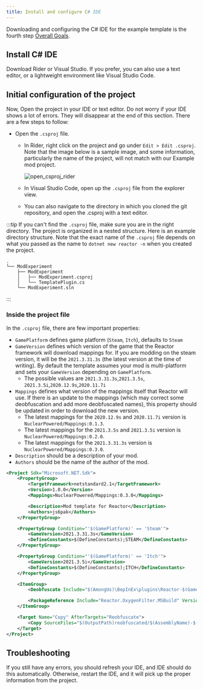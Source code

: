 ```yaml
---
title: Install and configure C# IDE
---
```



Downloading and configuring the C# IDE for the example template is the fourth step
[Overall Goals](/docs#overall-goals).

## Install C# IDE

Download Rider or Visual Studio. If you prefer, you can also use a text editor, or a
lightweight environment like Visual Studio Code.

## Initial configuration of the project

Now, Open the project in your IDE or text editor. Do not worry if your IDE shows a lot of
errors. They will disappear at the end of this section. There are a few steps to follow:

- Open the `.csproj` file.
  - In Rider, right click on the project and go under `Edit > Edit .csproj`. Note that the
    image below is a sample image, and some information, particularly the name of the
    project, will not match with our Example mod project.
    
    ![open_csproj_rider](https://i.stack.imgur.com/uj5yP.png)
  - In Visual Studio Code, open up the `.csproj` file from the explorer view.
  - You can also navigate to the directory in which you cloned the git repository,
    and open the .csproj with a text editor.

:::tip
If you can't find the `.csproj` file, make sure you are in the right directory.
The project is organized in a nested structure. Here is an example directory
structure. Note that the exact name of the `.csproj` file depends on what you 
passed as the name to `dotnet new reactor -n` when you created the project.
```
.
└── ModExperiment
    ├── ModExperiment
    │   ├── ModExperiment.csproj
    │   └── TemplatePlugin.cs
    └── ModExperiment.sln
```
:::

### Inside the project file
In the `.csproj` file, there are few important properties:
  - `GamePlatform` defines game platform (`Steam`, `Itch`), defaults to `Steam`
  - `GameVersion` defines which version of the game that the Reactor framework will download
    mappings for. If you are modding on the steam version, it will be the `2021.3.31.3s` (the latest
    version at the time of writing). By default the template assumes your mod is multi-platform 
    and sets your `GameVersion` depending on `GamePlatform`.
    - The possible values are `2021.3.31.3s`,`2021.3.5s`, `2021.3.5i`,`2020.12.9s`,`2020.11.7i`
  - `Mappings` defines what version of the mappings itself that Reactor will use. If there
    is an update to the mappings (which may correct some deobfuscation and add
    more deobfuscated names), this property should be updated in order to download the new
    version.
    - The latest mappings for the `2020.12.9s` and `2020.11.7i` version is `NuclearPowered/Mappings:0.1.3`.
    - The latest mappings for the `2021.3.5s` and `2021.3.5i` version is `NuclearPowered/Mappings:0.2.0`.
    - The latest mappings for the `2021.3.31.3s` version is `NuclearPowered/Mappings:0.3.0`.
  - `Description` should be a description of your mod.
  - `Authors` should be the name of the author of the mod.
```xml
<Project Sdk="Microsoft.NET.Sdk">
    <PropertyGroup>
        <TargetFramework>netstandard2.1</TargetFramework>
        <Version>1.0.0</Version>
        <Mappings>NuclearPowered/Mappings:0.3.0</Mappings>

        <Description>Mod template for Reactor</Description>
        <Authors>js6pak</Authors>
    </PropertyGroup>

    <PropertyGroup Condition="'$(GamePlatform)' == 'Steam'">
        <GameVersion>2021.3.31.3s</GameVersion>
        <DefineConstants>$(DefineConstants);STEAM</DefineConstants>
    </PropertyGroup>

    <PropertyGroup Condition="'$(GamePlatform)' == 'Itch'">
        <GameVersion>2021.3.5i</GameVersion>
        <DefineConstants>$(DefineConstants);ITCH</DefineConstants>
    </PropertyGroup>

    <ItemGroup>
        <Deobfuscate Include="$(AmongUs)\BepInEx\plugins\Reactor-$(GameVersion).dll" />

        <PackageReference Include="Reactor.OxygenFilter.MSBuild" Version="0.3.0" />
    </ItemGroup>

    <Target Name="Copy" AfterTargets="Reobfuscate">
        <Copy SourceFiles="$(OutputPath)reobfuscated/$(AssemblyName)-$(GameVersion).dll" DestinationFolder="$(AmongUs)/BepInEx/plugins/" Condition="'$(Configuration)' == 'Debug'" />
    </Target>
</Project>
```


## Troubleshooting
If you still have any errors, you should refresh your IDE, and IDE should do this
automatically. Otherwise, restart the IDE, and it will pick up the proper information
from the project.
